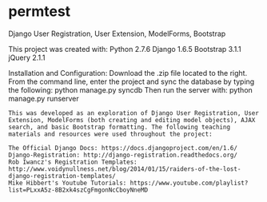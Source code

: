 permtest
========

Django User Registration, User Extension, ModelForms, Bootstrap

This project was created with:
    Python 2.7.6
    Django 1.6.5
    Bootstrap 3.1.1
    jQuery 2.1.1

Installation and Configuration:
    Download the .zip file located to the right.
    From the command line, enter the project and sync the database by typing the following:
        python manage.py syncdb
    Then run the server with:
        python manage.py runserver
    
    This was developed as an exploration of Django User Registration, User Extension, ModelForms (both creating and editing model objects), AJAX search, and basic Bootstrap formatting. The following teaching materials and resources were used throughout the project:
    
    The Official Django Docs: https://docs.djangoproject.com/en/1.6/
    Django-Registration: http://django-registration.readthedocs.org/
    Rob Iwancz's Registration Templates: http://www.voidynullness.net/blog/2014/01/15/raiders-of-the-lost-django-registration-templates/
    Mike Hibbert's Youtube Tutorials: https://www.youtube.com/playlist?list=PLxxA5z-8B2xk4szCgFmgonNcCboyNneMD
    
